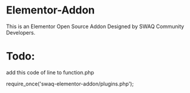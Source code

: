 # Elementor-Addon
This is an Elementor Open Source Addon Designed by SWAQ Community Developers.

# Todo:

add this code of line to function.php 

require_once('swaq-elementor-addon/plugins.php');


